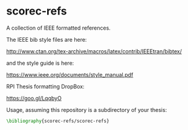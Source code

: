 # scorec-refs
A collection of IEEE formatted references.

The IEEE bib style files are here:

http://www.ctan.org/tex-archive/macros/latex/contrib/IEEEtran/bibtex/

and the style guide is here:

https://www.ieee.org/documents/style_manual.pdf

RPI Thesis formatting DropBox:

https://goo.gl/LqqbyO

Usage, assuming this repository is a subdirectory
of your thesis:

```latex
\bibliography{scorec-refs/scorec-refs}
```

